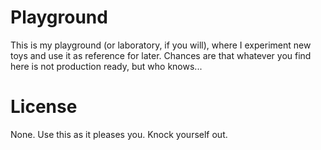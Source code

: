 Playground
==========

This is my playground (or laboratory, if you will), where I experiment new toys and use it as reference for later. Chances are that whatever you find here is not production ready, but who knows...

# License

None. Use this as it pleases you. Knock yourself out.
